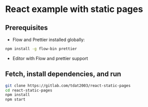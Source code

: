# React example with static pages

## Prerequisites

- Flow and Prettier installed globally:

```sh
npm install -g flow-bin prettier
```

- Editor with Flow and prettier support

## Fetch, install dependencies, and run

```sh
git clone https://gitlab.com/tdat2003/react-static-pages
cd react-static-pages
npm install
npm start
```
